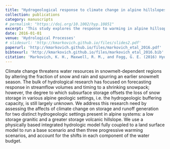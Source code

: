 ```yaml
---
title: "Hydrogeological response to climate change in alpine hillslopes"
collection: publications
category: manuscripts
# permalink: "https://doi.org/10.1002/hyp.10851"
excerpt: 'This study explores the response to warming in alpine hillsopes of varying bedrock permeability using ParFlow-CLM'
date: 2016-01-01
venue: 'Hydrological Processes'
# slidesurl: 'http://kmarkovich.github.io/files/slides2.pdf'
paperurl: 'http://kmarkovich.github.io/files/markovich_etal_2016.pdf'
bibtexurl: 'http://kmarkovich.github.io/files/markovich_etal_2016.bib'
citation: 'Markovich, K. H., Maxwell, R. M., and Fogg, G. E. (2016) Hydrogeological response to climate change in alpine hillslopes. Hydrol. Process., 30: 3126–3138. doi: 10.1002/hyp.10851.'
---
```


Climate change threatens water resources in snowmelt-dependent regions by altering the fraction of snow and rain and spurring an earlier snowmelt season. The bulk of hydrological research has focused on forecasting response in streamflow volumes and timing to a shrinking snowpack; however, the degree to which subsurface storage offsets the loss of snow storage in various alpine geologic settings, i.e. the hydrogeologic buffering capacity, is still largely unknown. We address this research need by assessing the affects of climate change on storage and runoff generation for two distinct hydrogeologic settings present in alpine systems: a low storage granitic and a greater storage volcanic hillslope. We use a physically based integrated hydrologic model fully coupled to a land surface model to run a base scenario and then three progressive warming scenarios, and account for the shifts in each component of the water budget. 
